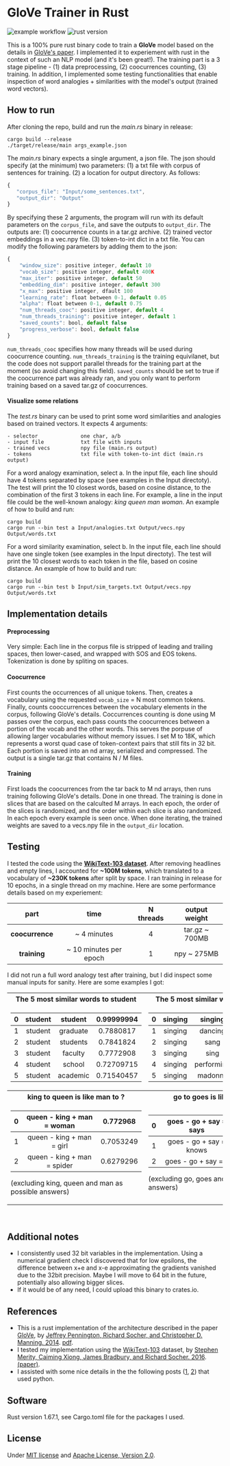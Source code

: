 # GloVe Trainer in Rust

![example workflow](https://github.com/Sabn0/GloVe-Rs/actions/workflows/rust.yml/badge.svg)
![rust version](https://img.shields.io/badge/rust-1.67.1-blue)

This is a 100% pure rust binary code to train a **GloVe** model based on the details in [GloVe's paper](https://aclanthology.org/D14-1162/). I implemented it to experiement with rust in the context of such an NLP model (and it's been great!). The training part is a 3 stage pipeline - (1) data preprocessing, (2) coocurrences counting, (3) training. In addition, I implemented some testing functionalities that enable inspection of word analogies + similarities with the model's output (trained word vectors).

 ## How to run
 After cloning the repo, build and run the *main.rs* binary in release:
 ```
 cargo build --release
./target/release/main args_example.json
 ```
 The *main.rs* binary expects a single argument, a json file. The json should specify (at the minimum) two parameters: (1) a txt file with corpus of sentences for training. (2) a location for output directory. As follows:
 ```javascript
 {
    "corpus_file": "Input/some_sentences.txt",
    "output_dir": "Output"
 }
 ```
By specifying these 2 arguments, the program will run with its default parameters on the `corpus_file`, and save the outputs to `output_dir`. The outputs are: (1) coocurrence counts in a tar.gz archive. (2) trained vector embeddings in a vec.npy file. (3) token-to-int dict in a txt file. You can modify the following parameters by adding them to the json:
```javascript
{
    "window_size": positive integer, default 10
    "vocab_size": positive integer, default 400K
    "max_iter": positive integer, default 50
    "embedding_dim": positive integer, default 300
    "x_max": positive integer, dfault 100
    "learning_rate": float between 0-1, default 0.05
    "alpha": float between 0-1, default 0.75
    "num_threads_cooc": positive integer, default 4
    "num_threads_training": positive integer, default 1
    "saved_counts": bool, default false
    "progress_verbose": bool, default false
}
```
`num_threads_cooc` specifies how many threads will be used during coocurrence counting. `num_threads_training` is the training equivilanet, but the code does not support parallel threads for the training part at the moment (so avoid changing this field). `saved_counts` should be set to true if the coocurrence part was already ran, and you only want to perform training based on a saved tar.gz of coocurrences.

#### Visualize some relations
The *test.rs* binary can be used to print some word similarities and analogies based on trained vectors. It expects 4 arguments:
```
- selector              one char, a/b
- input file            txt file with inputs
- trained vecs          npy file (main.rs output)
- tokens                txt file with token-to-int dict (main.rs output)
```

For a word analogy examination, select a. In the input file, each line should have 4 tokens separated by space (see examples in the Input directoty). The test will print the 10 closest words, based on cosine distance, to the combination of the first 3 tokens in each line. For example, a line in the input file could be the well-known analogy: *king queen man woman*. An example of how to build and run:
 ```
 cargo build
 cargo run --bin test a Input/analogies.txt Output/vecs.npy Output/words.txt
 ```

For a word similarity examination, select b. In the input file, each line should have one single token (see examples in the Input directoty). The test will print the 10 closest words to each token in the file, based on cosine distance. An example of how to build and run:
 ```
 cargo build
 cargo run --bin test b Input/sim_targets.txt Output/vecs.npy Output/words.txt
 ```

## Implementation details
#### Preprocessing
Very simple: Each line in the corpus file is stripped of leading and trailing spaces, then lower-cased, and wrapped with SOS and
EOS tokens. Tokenization is done by spliting on spaces.
#### Coocurrence
First counts the occurrences of all unique tokens. Then, creates a vocabulary using the requested `vocab_size` = N most common tokens. Finally, counts cooccurrences between the vocabulary elements in the corpus, following GloVe's details. Coccurrences counting is done using M passes over the corpus, each pass counts the coocurrences between a portion of the vocab and the other words. This serves the porpuse of allowing larger vocabularies without memory issues. I set M to 18K, which represents a worst quad case of token-context pairs that still fits in 32 bit. Each portion is saved into an nd array, serialized and compressed. The output is a single tar.gz that contains  N / M files.
#### Training
First loads the coocurrences from the tar back to M nd arrays, then runs training following GloVe's details. Done in one thread. The training is done in slices that are based on the calculted M arrays. In each epoch, the order of the slices is randomized, and the order within each slice is also randomized. In each epoch every example is seen once. When done iterating, the trained weights are saved to a vecs.npy file in the `output_dir` location.

## Testing
I tested the code using the [**WikiText-103 dataset**](https://blog.salesforceairesearch.com/the-wikitext-long-term-dependency-language-modeling-dataset/). After removing headlines and empty lines, I accounted for **~100M tokens**, which translated to a vocabulary of **~230K tokens** after split by space. I ran training in release for 10 epochs, in a single thread on my machine. Here are some performance details based on my experiement:

| part | time | N threads | output weight |
| :--: |  :-------: | :-------: | :-------: |
| **coocurrence** | ~ 4 minutes | 4 | tar.gz ~ 700MB |
| **training**    | ~ 10 minutes per epoch |  1  |  npy ~ 275MB |

I did not run a full word analogy test after training, but I did inspect some manual inputs for sanity. Here are some examples I got:

<table>
<tr>
<th> The 5 most similar words to student </th>
<th> The 5 most similar words to singing </th>
</tr>
<tr>
<td>

| 0 | student | student | 0.99999994 |
| :--: |  :-------: | :-------: | :-------: |
| 1 | student | graduate | 0.7880817 |
| 2 | student | students | 0.7841824 |
| 3 | student | faculty | 0.7772908 |
| 4 | student | school | 0.72709715 |
| 5 | student | academic | 0.71540457 |

</td>
<td>

| 0 | singing | singing | 0.9999998 |
| :--: |  :-------: | :-------: | :-------: |
| 1 | singing | dancing | 0.8635112 |
| 2 | singing | sang | 0.811417 |
| 3 | singing | sing | 0.8004586 |
| 4 | singing | performing | 0.7680812 |
| 5 | singing | madonna | 0.75732356 |

</td>
</tr>

<tr>
<th> king to queen is like man to ? </th>
<th> go to goes is like say to ? </th>
</tr>
<tr>
<td>

| 0 | queen - king + man = woman | 0.772968 |
| :--: |  :-------: | :-------: |
| 1 | queen - king + man = girl | 0.7053249 |
| 2 | queen - king + man = spider | 0.6279296 |

(excluding king, queen and man as possible answers)

</td>
<td>

| 0 | goes - go + say = says | 0.81027496 |
| :--: |  :-------: | :-------: |
| 1 | goes - go + say = knows | 0.7445646 |
| 2 | goes - go + say = ? | 0.7409628 |

(excluding go, goes and say as possible answers)

</td>
</tr>
</table>
<br />

## Additional notes
* I consistently used 32 bit variables in the implementation. Using a numerical gradient check I discovered that for low epsilons,
the difference between x+e and x-e approximating the gradients vanished due to the 32bit precision. Maybe I will move to 64
bit in the future, potentially also allowing bigger slices.
* If it would be of any need, I could upload this binary to crates.io.

## References
* This is a rust implementation of the architecture described in the paper [GloVe](https://aclanthology.org/D14-1162/), by <ins>Jeffrey Pennington, Richard Socher, and Christopher D. Manning. 2014</ins>. [pdf](https://nlp.stanford.edu/pubs/glove.pdf).
* I tested my implementation using the [WikiText-103](https://blog.salesforceairesearch.com/the-wikitext-long-term-dependency-language-modeling-dataset/) dataset, by <ins>Stephen Merity, Caiming Xiong, James Bradbury, and Richard Socher. 2016</ins>. [(paper)](https://arxiv.org/abs/1609.07843?ref=blog.salesforceairesearch.com).
* I assisted with some nice details in the the following posts ([1](http://www.foldl.me/2014/glove-python/), [2](https://towardsdatascience.com/a-comprehensive-python-implementation-of-glove-c94257c2813d)) that used python.


## Software
Rust version 1.67.1, see Cargo.toml file for the packages I used.

## License
Under [MIT license](https://github.com/Sabn0/GloVe-Rs/blob/main/LICENSE-MIT) and [Apache License, Version 2.0](https://github.com/Sabn0/GloVe-Rs/blob/main/LICENSE-APACHE).
